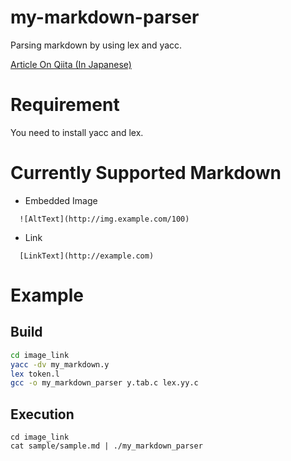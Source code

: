 my-markdown-parser
==================

Parsing markdown by using lex and yacc.

[Article On Qiita (In Japanese)](http://qiita.com/toshiya/items/7fa39bd9c06fc1c0a44c)

# Requirement

You need to install yacc and lex.

# Currently Supported Markdown

* Embedded Image

```
  ![AltText](http://img.example.com/100)
```

* Link

```
  [LinkText](http://example.com)
```

# Example

## Build

```bash
cd image_link
yacc -dv my_markdown.y 
lex token.l
gcc -o my_markdown_parser y.tab.c lex.yy.c
```

## Execution

```
cd image_link
cat sample/sample.md | ./my_markdown_parser
```
